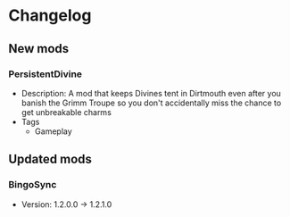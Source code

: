 # Changelog


## New mods

### PersistentDivine

- Description: A mod that keeps Divines tent in Dirtmouth even after you banish the Grimm Troupe so you don&#x27;t accidentally miss the chance to get unbreakable charms
- Tags
  + Gameplay


## Updated mods

### BingoSync

- Version: 1.2.0.0 -> 1.2.1.0

